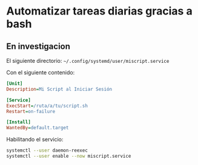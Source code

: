 # Automatizar tareas diarias gracias a bash

## En investigacion

El siguiente directorio:
`~/.config/systemd/user/miscript.service`

Con el siguiente contenido:
```ini
[Unit]
Description=Mi Script al Iniciar Sesión

[Service]
ExecStart=/ruta/a/tu/script.sh
Restart=on-failure

[Install]
WantedBy=default.target
```

Habilitando el servicio:

```bash
systemctl --user daemon-reexec
systemctl --user enable --now miscript.service
```
